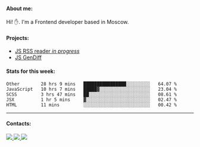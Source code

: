 #### About me:
Hi! ✋.
I'm a Frontend developer based in Moscow.

#### Projects:
- [JS RSS reader *in progress*](https://github.com/GKoil/frontend-project-lvl3)
- [JS GenDiff](https://github.com/GKoil/GenDiff)

#### Stats for this week:
<!--START_SECTION:waka-->
```text
Other        28 hrs 9 mins   ████████████████░░░░░░░░░   64.07 % 
JavaScript   10 hrs 7 mins   █████▓░░░░░░░░░░░░░░░░░░░   23.04 % 
SCSS         3 hrs 47 mins   ██░░░░░░░░░░░░░░░░░░░░░░░   08.61 % 
JSX          1 hr 5 mins     ▓░░░░░░░░░░░░░░░░░░░░░░░░   02.47 % 
HTML         11 mins         ░░░░░░░░░░░░░░░░░░░░░░░░░   00.42 % 
```
<!--END_SECTION:waka-->
---
#### Contacts:

<a target='_blank' title='LinkedIn' href="https://www.linkedin.com/in/gkoil/">
  <img src="https://img.shields.io/badge/LinkedIn-0077B5?style=for-the-badge&logo=linkedin&logoColor=white" />
</a>
<a target='_blank' title='Telegram' href="https://t.me/gkoil">
  <img src="https://img.shields.io/badge/Telegram-2CA5E0?style=for-the-badge&logo=telegram&logoColor=white" />
</a>
<a target='_blank' title='Gmail' href="mailto: gk.grigorev@gmail.com">
  <img src="https://img.shields.io/badge/Gmail-D14836?style=for-the-badge&logo=gmail&logoColor=white" />
</a>

